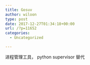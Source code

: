 ```yaml
---
title: Gosuv
author: wiloon
type: post
date: 2017-12-27T01:34:18+00:00
url: /?p=11652
categories:
  - Uncategorized

---
```

进程管理工具， python supervisor 替代